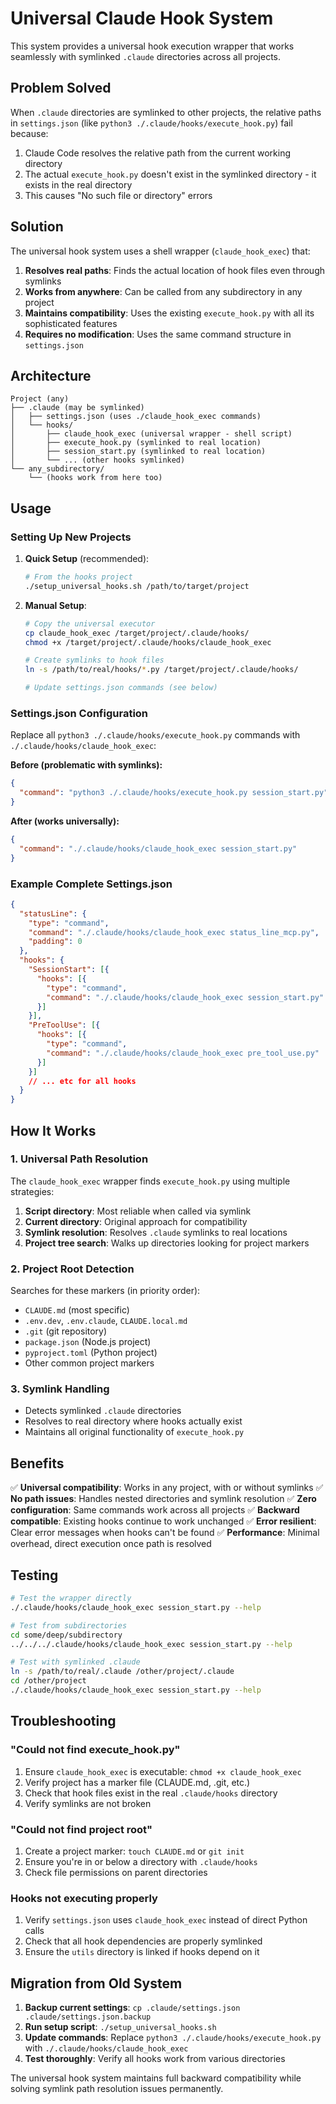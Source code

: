 # Universal Claude Hook System

This system provides a universal hook execution wrapper that works seamlessly with symlinked `.claude` directories across all projects.

## Problem Solved

When `.claude` directories are symlinked to other projects, the relative paths in `settings.json` (like `python3 ./.claude/hooks/execute_hook.py`) fail because:

1. Claude Code resolves the relative path from the current working directory
2. The actual `execute_hook.py` doesn't exist in the symlinked directory - it exists in the real directory
3. This causes "No such file or directory" errors

## Solution

The universal hook system uses a shell wrapper (`claude_hook_exec`) that:

1. **Resolves real paths**: Finds the actual location of hook files even through symlinks
2. **Works from anywhere**: Can be called from any subdirectory in any project
3. **Maintains compatibility**: Uses the existing `execute_hook.py` with all its sophisticated features
4. **Requires no modification**: Uses the same command structure in `settings.json`

## Architecture

```
Project (any)
├── .claude (may be symlinked)
│   ├── settings.json (uses ./claude_hook_exec commands)
│   └── hooks/
│       ├── claude_hook_exec (universal wrapper - shell script)
│       ├── execute_hook.py (symlinked to real location)
│       ├── session_start.py (symlinked to real location)
│       └── ... (other hooks symlinked)
└── any_subdirectory/
    └── (hooks work from here too)
```

## Usage

### Setting Up New Projects

1. **Quick Setup** (recommended):
   ```bash
   # From the hooks project
   ./setup_universal_hooks.sh /path/to/target/project
   ```

2. **Manual Setup**:
   ```bash
   # Copy the universal executor
   cp claude_hook_exec /target/project/.claude/hooks/
   chmod +x /target/project/.claude/hooks/claude_hook_exec

   # Create symlinks to hook files
   ln -s /path/to/real/hooks/*.py /target/project/.claude/hooks/

   # Update settings.json commands (see below)
   ```

### Settings.json Configuration

Replace all `python3 ./.claude/hooks/execute_hook.py` commands with `./.claude/hooks/claude_hook_exec`:

**Before (problematic with symlinks):**
```json
{
  "command": "python3 ./.claude/hooks/execute_hook.py session_start.py"
}
```

**After (works universally):**
```json
{
  "command": "./.claude/hooks/claude_hook_exec session_start.py"
}
```

### Example Complete Settings.json

```json
{
  "statusLine": {
    "type": "command",
    "command": "./.claude/hooks/claude_hook_exec status_line_mcp.py",
    "padding": 0
  },
  "hooks": {
    "SessionStart": [{
      "hooks": [{
        "type": "command",
        "command": "./.claude/hooks/claude_hook_exec session_start.py"
      }]
    }],
    "PreToolUse": [{
      "hooks": [{
        "type": "command",
        "command": "./.claude/hooks/claude_hook_exec pre_tool_use.py"
      }]
    }]
    // ... etc for all hooks
  }
}
```

## How It Works

### 1. Universal Path Resolution

The `claude_hook_exec` wrapper finds `execute_hook.py` using multiple strategies:

1. **Script directory**: Most reliable when called via symlink
2. **Current directory**: Original approach for compatibility
3. **Symlink resolution**: Resolves `.claude` symlinks to real locations
4. **Project tree search**: Walks up directories looking for project markers

### 2. Project Root Detection

Searches for these markers (in priority order):
- `CLAUDE.md` (most specific)
- `.env.dev`, `.env.claude`, `CLAUDE.local.md`
- `.git` (git repository)
- `package.json` (Node.js project)
- `pyproject.toml` (Python project)
- Other common project markers

### 3. Symlink Handling

- Detects symlinked `.claude` directories
- Resolves to real directory where hooks actually exist
- Maintains all original functionality of `execute_hook.py`

## Benefits

✅ **Universal compatibility**: Works in any project, with or without symlinks
✅ **No path issues**: Handles nested directories and symlink resolution
✅ **Zero configuration**: Same commands work across all projects
✅ **Backward compatible**: Existing hooks continue to work unchanged
✅ **Error resilient**: Clear error messages when hooks can't be found
✅ **Performance**: Minimal overhead, direct execution once path is resolved

## Testing

```bash
# Test the wrapper directly
./.claude/hooks/claude_hook_exec session_start.py --help

# Test from subdirectories
cd some/deep/subdirectory
../../../.claude/hooks/claude_hook_exec session_start.py --help

# Test with symlinked .claude
ln -s /path/to/real/.claude /other/project/.claude
cd /other/project
./.claude/hooks/claude_hook_exec session_start.py --help
```

## Troubleshooting

### "Could not find execute_hook.py"

1. Ensure `claude_hook_exec` is executable: `chmod +x claude_hook_exec`
2. Verify project has a marker file (CLAUDE.md, .git, etc.)
3. Check that hook files exist in the real `.claude/hooks` directory
4. Verify symlinks are not broken

### "Could not find project root"

1. Create a project marker: `touch CLAUDE.md` or `git init`
2. Ensure you're in or below a directory with `.claude/hooks`
3. Check file permissions on parent directories

### Hooks not executing properly

1. Verify `settings.json` uses `claude_hook_exec` instead of direct Python calls
2. Check that all hook dependencies are properly symlinked
3. Ensure the `utils` directory is linked if hooks depend on it

## Migration from Old System

1. **Backup current settings**: `cp .claude/settings.json .claude/settings.json.backup`
2. **Run setup script**: `./setup_universal_hooks.sh`
3. **Update commands**: Replace `python3 ./.claude/hooks/execute_hook.py` with `./.claude/hooks/claude_hook_exec`
4. **Test thoroughly**: Verify all hooks work from various directories

The universal hook system maintains full backward compatibility while solving symlink path resolution issues permanently.